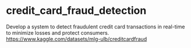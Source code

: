 # credit_card_fraud_detection
Develop a system to detect fraudulent credit card transactions in real-time to minimize losses and protect consumers.
https://www.kaggle.com/datasets/mlg-ulb/creditcardfraud


